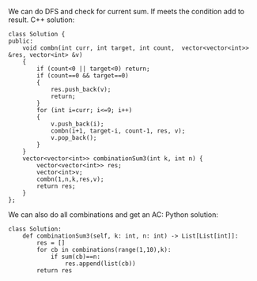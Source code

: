We can do DFS and check for current sum. If meets the condition add to result.
C++ solution:
```
class Solution {
public:
    void combn(int curr, int target, int count,  vector<vector<int>> &res, vector<int> &v)
    {
        if (count<0 || target<0) return;
        if (count==0 && target==0)
        {
            res.push_back(v);
            return;
        }
        for (int i=curr; i<=9; i++)
        {
            v.push_back(i);
            combn(i+1, target-i, count-1, res, v);
            v.pop_back();
        }
    }
    vector<vector<int>> combinationSum3(int k, int n) {
        vector<vector<int>> res;
        vector<int>v;
        combn(1,n,k,res,v);
        return res;
    }
};
```
We can also do all combinations and get an AC:
Python solution:
```
class Solution:
    def combinationSum3(self, k: int, n: int) -> List[List[int]]:
        res = []
        for cb in combinations(range(1,10),k):
            if sum(cb)==n:
                res.append(list(cb))
        return res
```